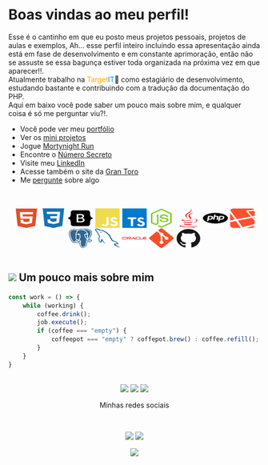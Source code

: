 
# Boas vindas ao meu perfil!

Esse é o cantinho em que eu posto meus projetos pessoais, projetos de aulas e exemplos, Ah... esse perfil inteiro incluindo essa apresentação ainda está em fase de desenvolvimento e em constante aprimoração, então não se assuste se essa bagunça estiver toda organizada na próxima vez em que aparecer!!.<br>
Atualmente trabalho na <span style="color: orange">Target</span><span style="color: #0088FF">IT</span>🎯 
como estagiário de desenvolvimento, estudando bastante e contribuindo com a tradução da documentação do PHP.<br>
Aqui em baixo você pode saber um pouco mais sobre mim, e qualquer coisa é só me perguntar viu?!. <br>

- Você pode ver meu [portfólio](https://guimrl.github.io/)
- Ver os [mini projetos](https://guimrl.github.io/mini-projetos)
- Jogue [Mortynight Run](https://guimrl.github.io/mortynight-run/)
- Encontre o [Número Secreto](https://guimrl.github.io/numero-secreto/)
- Visite meu [LinkedIn](https://www.linkedin.com/in/guimrl/)
- Acesse também o site da [Gran Toro](https://grantoro.github.io/)
- Me [pergunte](https://github.com/guimrl/guimrl/issues) sobre algo

<br>
<div align="center" style="display: inline block"><br>

<img align="center" alt="HTML" height="40" width="50" src="https://raw.githubusercontent.com/devicons/devicon/master/icons/html5/html5-plain.svg"/>
<img align="center" alt="CSS" height="40" width="50" src="https://raw.githubusercontent.com/devicons/devicon/master/icons/css3/css3-plain.svg"/>
<img align="center" alt="BOOTSTRAP" height="40" width="50" src="https://raw.githubusercontent.com/devicons/devicon/master/icons/bootstrap/bootstrap-plain.svg"/>
<img align="center" alt="JAVASCRIPT" height="40" width="50" src="https://raw.githubusercontent.com/devicons/devicon/master/icons/javascript/javascript-plain.svg"/>
<img align="center" alt="TYPESCRIPT" height="40" width="50" src="https://raw.githubusercontent.com/devicons/devicon/master/icons/typescript/typescript-plain.svg"/>
<img align="center" alt="NODEJS" height="40" width="50" src="https://raw.githubusercontent.com/devicons/devicon/master/icons/nodejs/nodejs-plain.svg"/>
<img align="center" alt="JAVA" height="40" width="50" src="https://raw.githubusercontent.com/devicons/devicon/master/icons/java/java-plain.svg"/>
<img align="center" alt="PHP" height="40" width="50" src="https://raw.githubusercontent.com/devicons/devicon/master/icons/php/php-plain.svg"/>
<img align="center" alt="LARAVEL" height="40" width="50" src="https://raw.githubusercontent.com/devicons/devicon/master/icons/laravel/laravel-plain.svg"/>
<img align="center" alt="POSTGRE" height="40" width="50" src="https://raw.githubusercontent.com/devicons/devicon/master/icons/postgresql/postgresql-plain.svg"/>
<img align="center" alt="MYSQL" height="40" width="50" src="https://raw.githubusercontent.com/devicons/devicon/master/icons/mysql/mysql-plain.svg"/>
<img align="center" alt="ORACLE" height="40" width="50" src="https://raw.githubusercontent.com/devicons/devicon/master/icons/oracle/oracle-original.svg"/>
<img align="center" alt="GIT" height="40" width="50" src="https://raw.githubusercontent.com/devicons/devicon/master/icons/git/git-original.svg"/>
<img align="center" alt="GITHUB" height="40" width="50" src="https://raw.githubusercontent.com/devicons/devicon/master/icons/github/github-original.svg"/>

</div>
<br>

## <img src="https://media.giphy.com/media/VgCDAzcKvsR6OM0uWg/giphy.gif" width="50"></img> Um pouco mais sobre mim

```javascript
const work = () => {
    while (working) {
        coffee.drink();
        job.execute();
        if (coffee === "empty") {
            coffeepot === "empty" ? coffepot.brew() : coffee.refill();
        }
    }
}

```

<br>

<!-- GITHUB STATUS -->
<div align="center">

<img height="180em" src="https://github-readme-stats.vercel.app/api?username=Guimrl&theme=slateorange&hide_border=false&include_all_commits=true&count_private=true&show_icons=true"/>
<img height="180em" src="https://github-readme-stats.vercel.app/api/top-langs/?username=guimrl&theme=slateorange&hide_border=false&include_all_commits=true&count_private=true&layout=compact&langs_count=8"/>
<img height="180em" src="https://github-readme-streak-stats.herokuapp.com/?user=guimrl&theme=slateorange&hide_border=false"/>

<br>
<p align="center">Minhas redes sociais</p>
<br>
<div align="center">

  <a href="https://instagram.com/guimrll" target="_blank"><img src="https://img.shields.io/badge/-Instagram-E4405F?logo=instagram&logoColor=white&&style=flat" target="_blank"></a>
<a href="https://www.linkedin.com/in/guimrl/" target="_blank"><img src="https://img.shields.io/badge/-LinkedIn-0A66C2?logo=linkedin&logoColor=white&&style=flat" target="_blank"></a>  

[![](https://visitcount.itsvg.in/api?id=guimrl&icon=2&color=12)](https://visitcount.itsvg.in)

</div>
